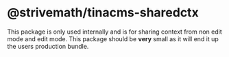 # @strivemath/tinacms-sharedctx

This package is only used internally and is for sharing context from non edit mode and edit mode. This package should be **very** small as it will end it up the users production bundle.
